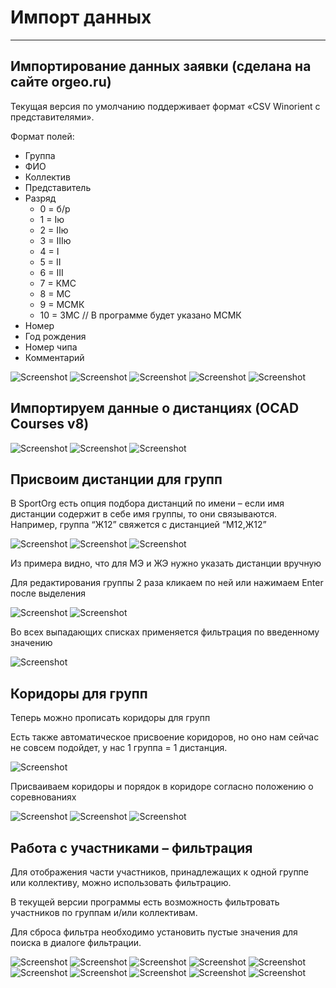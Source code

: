 # Импорт данных

___

## Импортирование данных заявки (сделана на сайте orgeo.ru)

Текущая версия по умолчанию поддерживает формат «CSV Winorient с представителями».

Формат полей:

* Группа
* ФИО
* Коллектив
* Представитель
* Разряд
    * 0 = б/р
    * 1 = Iю
    * 2 = IIю
    * 3 = IIIю
    * 4 = I
    * 5 = II
    * 6 = III
    * 7 = КМС
    * 8 = МС
    * 9 = МСМК
    * 10 = ЗМС  // В программе будет указано МСМК
* Номер
* Год рождения
* Номер чипа
* Комментарий

![Screenshot](img/6.png)
![Screenshot](img/7.png)
![Screenshot](img/8.png)
![Screenshot](img/9.png)
![Screenshot](img/10.png)

## Импортируем данные о дистанциях (OCAD Courses v8)

![Screenshot](img/11.png)
![Screenshot](img/12.png)
![Screenshot](img/13.png)

## Присвоим дистанции для групп

В SportOrg есть опция подбора дистанций по имени – если имя дистанции содержит в себе имя группы, то они связываются. Например, группа “Ж12” свяжется с дистанцией “М12,Ж12”

![Screenshot](img/14.png)
![Screenshot](img/15.png)
![Screenshot](img/16.png)

Из примера видно, что для МЭ и ЖЭ нужно указать дистанции вручную

Для редактирования группы 2 раза кликаем по ней или нажимаем Enter после выделения

![Screenshot](img/17.png)
![Screenshot](img/18.png)

Во всех выпадающих списках применяется фильтрация по введенному значению

![Screenshot](img/19.png)

## Коридоры для групп

Теперь можно прописать коридоры для групп

Есть также автоматическое присвоение коридоров, но оно нам сейчас не совсем подойдет, у нас 1 группа = 1 дистанция.

![Screenshot](img/20.png)

Присваиваем коридоры и порядок в коридоре согласно положению о соревнованиях

![Screenshot](img/21.jpg)
![Screenshot](img/22.png)
![Screenshot](img/23.png)

## Работа с участниками – фильтрация

Для отображения части участников, принадлежащих к одной группе или коллективу, можно использовать фильтрацию.

В текущей версии программы есть возможность фильтровать участников по группам и/или коллективам.

Для сброса фильтра необходимо установить пустые значения для поиска в диалоге фильтрации.

![Screenshot](img/24.png)
![Screenshot](img/25.png)
![Screenshot](img/26.png)
![Screenshot](img/27.png)
![Screenshot](img/28.png)
![Screenshot](img/29.png)
![Screenshot](img/30.png)
![Screenshot](img/31.png)
![Screenshot](img/32.png)
![Screenshot](img/33.png)